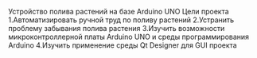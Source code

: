 Устройство полива растений на базе Arduino UNO
Цели проекта
  1.Автоматизировать ручной труд по поливу растений
  2.Устранить проблему забывания полива растения
  3.Изучить возможности микроконтроллерной платы Arduino
  UNO и среды программирования Arduino
  4.Изучить применение среды Qt Designer для GUI проекта
